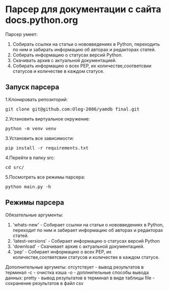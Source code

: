 # Парсер для документации с сайта docs.python.org



Парсер умеет:
  1. Собирать ссылки на статьи о нововведениях в Python, переходить по ним и забирать информацию об авторах и редакторах статей.
  2. Собирать информацию о статусах версий Python.
  3. Скачивать архив с актуальной документацией.
  4. Собирать информацию о всех PEP, их количестве,соответсвии статусов и количестве в каждом статусе.
  
## Запуск парсера

1.Клонировать репозиторий:
<pre>
git clone git@github.com:Oleg-2006/yamdb_final.git
</pre>

2.Установить виртуальное окружение:
<pre>
python -m venv venv
</pre>

3.Установить все зависимости:
<pre>
pip install -r requirements.txt
</pre>

4.Перейти в папку src:
<pre>
cd src/
</pre>

5.Посмотреть все режимы парсера:
<pre>
python main.py -h
</pre>

## Режимы парсера

Обязательные аргументы:
1. 'whats-new' - Собирает ссылки на статьи о нововведениях в Python, переходит по ним и забирает информацию об авторах и редакторах статей.
2. 'latest-versions' - Собирает информацию о статусах версий Python
3. 'download' - Скачивает архив с актуальной документацией.
4. 'pep' - Собирает информацию о всех PEP, их количестве,соответсвии статусов и количестве в каждом статусе.

Дополнительные аргуметы:
отсутствует - вывод результатов в терминал
-с - очистка кэша
-о - доплнительные способы вывода данных:
     pretty - вывод результатов в терминал в виде таблицы
     file - сохранение результатов в файл csv

